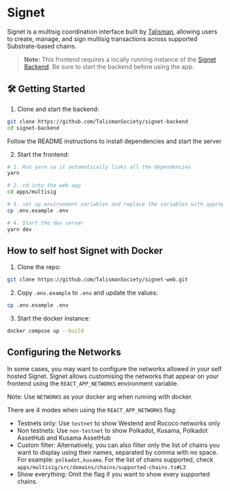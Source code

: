 # Signet

Signet is a multisig coordination interface built by [Talisman](https://github.com/TalismanSociety), allowing users to create, manage, and sign multisig transactions across supported Substrate-based chains.

> **Note:** This frontend requires a locally running instance of the [Signet Backend](https://github.com/TalismanSociety/signet-backend). Be sure to start the backend before using the app.

## 🛠️ Getting Started

1. Clone and start the backend:

```sh
git clone https://github.com/TalismanSociety/signet-backend
cd signet-backend
```

Follow the README instructions to install dependencies and start the server

2. Start the frontend:

```sh
# 1. Run yarn so it automatically links all the dependencies
yarn

# 2. cd into the web app
cd apps/multisig

# 3. set up environment variables and replace the variables with appropriate values
cp .env.example .env

# 4. Start the dev server
yarn dev

```

## How to self host Signet with Docker

1. Clone the repo:

```sh
git clone https://github.com/TalismanSociety/signet-web.git
```

2. Copy `.env.example` to `.env` and update the values:

```sh
cp .env.example .env
```

3. Start the docker instance:

```sh
docker compose up --build
```

## Configuring the Networks

In some cases, you may want to configure the networks allowed in your self hosted Signet. Signet allows customising the networks that appear on your frontend using the `REACT_APP_NETWORKS` environment variable.

Note: Use `NETWORKS` as your docker arg when running with docker.

There are 4 modes when using the `REACT_APP_NETWORKS` flag:

- Testnets only: Use `testnet` to show Westend and Rococo networks only
- Non testnets: Use `non-testnet` to show Polkadot, Kusama, Polkadot AssetHub and Kusama AssetHub
- Custom filter: Alternatively, you can also filter only the list of chains you want to display using their names, separated by comma with no space. For example: `polkadot,kusama`. For the list of chains supported, check `apps/multisig/src/domains/chains/supported-chains.ts#L3`
- Show everything: Omit the flag if you want to show every supported chains.
